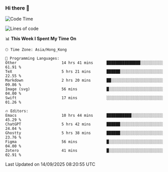 ### Hi there 👋

<!--
**nicehiro/nicehiro** is a ✨ _special_ ✨ repository because its `README.md` (this file) appears on your GitHub profile.

Here are some ideas to get you started:

- 🔭 I’m currently working on ...
- 🌱 I’m currently learning ...
- 👯 I’m looking to collaborate on ...
- 🤔 I’m looking for help with ...
- 💬 Ask me about ...
- 📫 How to reach me: ...
- 😄 Pronouns: ...
- ⚡ Fun fact: ...
-->

<!--START_SECTION:waka-->
![Code Time](http://img.shields.io/badge/Code%20Time-1%2C011%20hrs%2025%20mins-blue)

![Lines of code](https://img.shields.io/badge/From%20Hello%20World%20I%27ve%20Written-1.9%20million%20lines%20of%20code-blue)

📊 **This Week I Spent My Time On** 

```text
🕑︎ Time Zone: Asia/Hong_Kong

💬 Programming Languages: 
Other                    14 hrs 41 mins      ███████████████░░░░░░░░░░   61.91 % 
TeX                      5 hrs 21 mins       ██████░░░░░░░░░░░░░░░░░░░   22.55 % 
Markdown                 2 hrs 20 mins       ██░░░░░░░░░░░░░░░░░░░░░░░   09.86 % 
Image (svg)              56 mins             █░░░░░░░░░░░░░░░░░░░░░░░░   04.00 % 
Swift                    17 mins             ░░░░░░░░░░░░░░░░░░░░░░░░░   01.26 % 

🔥 Editors: 
Emacs                    10 hrs 44 mins      ███████████░░░░░░░░░░░░░░   45.29 % 
ChatGPT                  5 hrs 42 mins       ██████░░░░░░░░░░░░░░░░░░░   24.04 % 
Ghostty                  5 hrs 38 mins       ██████░░░░░░░░░░░░░░░░░░░   23.76 % 
Figma                    56 mins             █░░░░░░░░░░░░░░░░░░░░░░░░   04.00 % 
Zotero                   41 mins             █░░░░░░░░░░░░░░░░░░░░░░░░   02.91 % 
```


 Last Updated on 14/09/2025 08:20:55 UTC
<!--END_SECTION:waka-->

